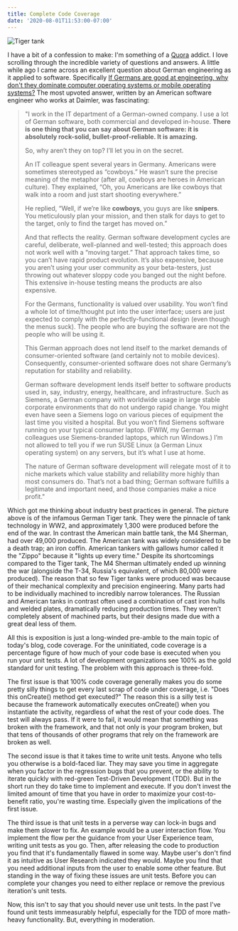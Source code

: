 ```yaml
---
title: Complete Code Coverage
date: '2020-08-01T11:53:00-07:00'
---
```

![Tiger tank](/blog-v3/assets/tiger.jpg)

I have a bit of a confession to make: I'm something of a [Quora](https://www.quora.com/) addict.  I love scrolling through the incredible variety of questions and answers.  A little while ago I came across an excellent question about German engineering as it applied to software.  Specifically  [If Germans are good at engineering, why don't they dominate computer operating systems or mobile operating systems?](https://www.quora.com/If-Germans-are-good-at-engineering-how-come-they-dont-dominate-computer-operating-systems-or-mobile-operating-systems)   The most upvoted answer, written by an American software engineer who works at Daimler, was fascinating: 

> "I work in the IT department of a German-owned company. I use a lot of German software, both commercial and developed in-house. **There is one thing that you can say about German software: it is absolutely rock-solid, bullet-proof-reliable. It is amazing.**
>
> So, why aren’t they on top? I’ll let you in on the secret.
>
> An IT colleague spent several years in Germany. Americans were sometimes stereotyped as “cowboys.” He wasn’t sure the precise meaning of the metaphor (after all, cowboys are heroes in American culture). They explained, “Oh, you Americans are like cowboys that walk into a room and just start shooting everywhere.”
>
> He replied, “Well, if we’re like **cowboys**, you guys are like **snipers**. You meticulously plan your mission, and then stalk for days to get to the target, only to find the target has moved on.”
>
> And that reflects the reality. German software development cycles are careful, deliberate, well-planned and well-tested; this approach does not work well with a “moving target.” That approach takes time, so you can’t have rapid product evolution. It’s also expensive, because you aren’t using your user community as your beta-testers, just throwing out whatever sloppy code you banged out the night before. This extensive in-house testing means the products are also expensive.
>
> For the Germans, functionality is valued over usability. You won’t find a whole lot of time/thought put into the user interface; users are just expected to comply with the perfectly-functional design (even though the menus suck). The people who are buying the software are not the people who will be using it.
>
> This German approach does not lend itself to the market demands of consumer-oriented software (and certainly not to mobile devices). Consequently, consumer-oriented software does not share Germany’s reputation for stability and reliability.
>
> German software development lends itself better to software products used in, say, industry, energy, healthcare, and infrastructure. Such as Siemens, a German company with worldwide usage in large stable corporate environments that do not undergo rapid change. You might even have seen a Siemens logo on various pieces of equipment the last time you visited a hospital. But you won’t find Siemens software running on your typical consumer laptop. (FWIW, my German colleagues use Siemens-branded laptops, which run Windows.) I’m not allowed to tell you if we run SUSE Linux (a German Linux operating system) on any servers, but it’s what I use at home.
>
> The nature of German software development will relegate most of it to niche markets which value stability and reliability more highly than most consumers do. That’s not a bad thing; German software fulfills a legitimate and important need, and those companies make a nice profit."

Which got me thinking about industry best practices in general.  The picture above is of the infamous German Tiger tank.  They were the pinnacle of tank technology in WW2, and approximately 1,300 were produced before the end of the war.  In contrast the American main battle tank, the M4 Sherman, had over 49,000 produced.  The American tank was widely considered to be a death trap; an iron coffin.  American tankers with gallows humor called it the "Zippo" because it "lights up every time."  Despite its shortcomings compared to the Tiger tank, The M4 Sherman ultimately ended up winning the war (alongside the T-34, Russia's equivalent, of which 80,000 were produced).  The reason that so few Tiger tanks were produced was because of their mechanical complexity and precision engineering.  Many parts had to be individually machined to incredibly narrow tolerances.  The Russian and American tanks in contrast often used a combination of cast iron hulls and welded plates, dramatically reducing production times.  They weren't completely absent of machined parts, but their designs made due with a great deal less of them.

All this is exposition is just a long-winded pre-amble to the main topic of today's blog, code coverage.  For the uninitiated, code coverage is a percentage figure of how much of your code base is executed when you run your unit tests.  A lot of development organizations see 100% as the gold standard for unit testing.  The problem with this approach is three-fold. 

The first issue is that 100% code coverage generally makes you do some pretty silly things to get every last scrap of code under coverage, i.e. "Does this onCreate() method get executed?"  The reason this is a silly test is because the framework automatically executes onCreate() when you instantiate the activity, regardless of what the rest of your code does.  The test will always pass.  If it were to fail, it would mean that something was broken with the framework, and that not only is your program broken, but that tens of thousands of other programs that rely on the framework are broken as well. 

The second issue is that it takes time to write unit tests.  Anyone who tells you otherwise is a bold-faced liar.  They may save you time in aggregate when you factor in the regression bugs that you prevent, or the ability to iterate quickly with red-green Test-Driven Development (TDD).  But in the short run they do take time to implement and execute.  If you don't invest the limited amount of time that you have in order to maximize your cost-to-benefit ratio, you're wasting time.  Especially given the implications of the first issue.

The third issue is that unit tests in a perverse way can lock-in bugs and make them slower to fix.  An example would be a user interaction flow.  You implement the flow per the guidance from your User Experience team, writing unit tests as you go.  Then, after releasing the code to production you find that it's fundamentally flawed in some way.  Maybe user's don't find it as intuitive as User Research indicated they would.  Maybe you find that you need additional inputs from the user to enable some other feature.  But standing in the way of fixing these issues are unit tests.  Before you can complete your changes you need to either replace or remove the previous iteration's unit tests.  

Now, this isn't to say that you should never use unit tests.  In the past I've found unit tests immeasurably helpful, especially for the TDD of more math-heavy functionality.  But, everything in moderation.
